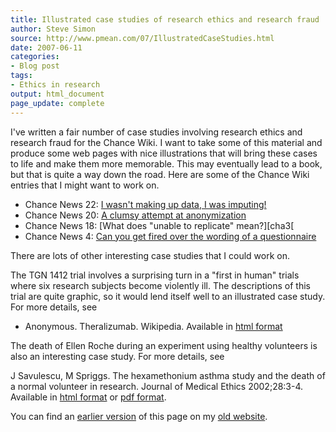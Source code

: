 ```yaml
---
title: Illustrated case studies of research ethics and research fraud
author: Steve Simon
source: http://www.pmean.com/07/IllustratedCaseStudies.html
date: 2007-06-11
categories:
- Blog post
tags:
- Ethics in research
output: html_document
page_update: complete
---
```


I've written a fair number of case studies involving research ethics and research fraud for the Chance Wiki. I want to take some of this material and produce some web pages with nice illustrations that will bring these cases to life and make them more memorable. This may eventually lead to a book, but that is quite a way down the road. Here are some of the Chance Wiki entries that I might want to work on.

+ Chance News 22: [I wasn't making up data, I was imputing!][cha1]
+ Chance News 20: [A clumsy attempt at anonymization][cha2]
+ Chance News 18: [What does "unable to replicate" mean?][cha3[
+ Chance News 4: [Can you get fired over the wording of a questionnaire][cha4]

There are lots of other interesting case studies that I could work on.

The TGN 1412 trial involves a surprising turn in a "first in human" trials where six research subjects become violently ill. The descriptions of this trial are quite graphic, so it would lend itself well to an illustrated case study. For more details, see

+ Anonymous. Theralizumab. Wikipedia. Available in [html format][wik1]

The death of Ellen Roche during an experiment using healthy volunteers is also an interesting case study. For more details, see

J Savulescu, M Spriggs. The hexamethonium asthma study and the death of a normal volunteer in research. Journal of Medical Ethics 2002;28:3-4. Available in [html format][sav1] or [pdf format][sav2].

You can find an [earlier version][sim1] of this page on my [old website][sim2].

[sim1]: http://www.pmean.com/07/IllustratedCaseStudies.html
[sim2]: http://www.pmean.com

[cha1]: http://chance.dartmouth.edu/chancewiki/index.php/Chance_News_22#I_wasn.27t_making_up_data.2C_I_was_imputing.21
[cha2]: http://chance.dartmouth.edu/chancewiki/index.php/Chance_News_20#A_clumsy_attempt_at_anonymization
[cha3]: http://chance.dartmouth.edu/chancewiki/index.php/Chance_News_18#What_does_.22unable_to_replicate.22_mean.3F
[cha4]: http://chance.dartmouth.edu/chancewiki/index.php/Chance_News_4#Can_you_get_fired_over_the_wording_of_a_questionnaire.3F

[sav1]: http://jme.bmj.com/cgi/content/extract/28/1/3
[sav2]: https://jme.bmj.com/content/medethics/28/1/3.full.pdf

[wik1]: http://en.wikipedia.org/wiki/TGN1412